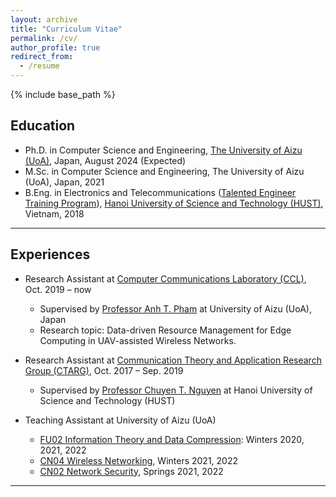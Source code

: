 ```yaml
---
layout: archive
title: "Curriculum Vitae"
permalink: /cv/
author_profile: true
redirect_from:
  - /resume
---
```


{% include base_path %}


<!-- Education -->
<!-- ====== -->
## Education
* Ph.D. in Computer Science and Engineering, [The University of Aizu (UoA)](https://u-aizu.ac.jp/en/), Japan, August 2024 (Expected)
* M.Sc. in Computer Science and Engineering, The University of Aizu (UoA), Japan, 2021
* B.Eng. in Electronics and Telecommunications ([Talented Engineer Training Program](https://en.hust.edu.vn/elitech)), [Hanoi University of Science and Technology (HUST)](https://en.hust.edu.vn/web/en/home), Vietnam, 2018

-----

<!-- Professional Experience -->
<!-- ====== -->
## Experiences
* Research Assistant at [Computer Communications Laboratory (CCL)](http://web-ext.u-aizu.ac.jp/labs/ce-cc/), Oct. 2019 – now
  * Supervised by [Professor Anh T. Pham](https://u-aizu.ac.jp/~pham/) at University of Aizu (UoA), Japan
  * Research topic: Data-driven Resource Management for Edge Computing in UAV-assisted Wireless Networks.

* Research Assistant at [Communication Theory and Application Research Group (CTARG)](https://sites.google.com/site/ntchuyenkyoto/lab?authuser=0), Oct. 2017 – Sep. 2019
  * Supervised by [Professor Chuyen T. Nguyen](https://sites.google.com/site/ntchuyenkyoto/home?authuser=0) at Hanoi University of Science and Technology (HUST)
  <!-- * Research theme : Medium access control (MAC) protocols for Radio Frequency Identification (RFID) systems. The research aimed to reduce identification time and energy consumption of passive RFID systems under non-ideal channel conditions. -->
  
* Teaching Assistant at University of Aizu (UoA)
  * [FU02 Information Theory and Data Compression](http://web-ext.u-aizu.ac.jp/official/curriculum/syllabus/2022_1_E_013.html#13415): Winters 2020, 2021, 2022
  * [CN04 Wireless Networking](http://web-ext.u-aizu.ac.jp/official/curriculum/syllabus/2022_1_E_015.html#14103), Winters 2021, 2022
  * [CN02 Network Security](http://web-ext.u-aizu.ac.jp/official/curriculum/syllabus/2022_1_E_015.html#14101), Springs 2021, 2022
  
---


